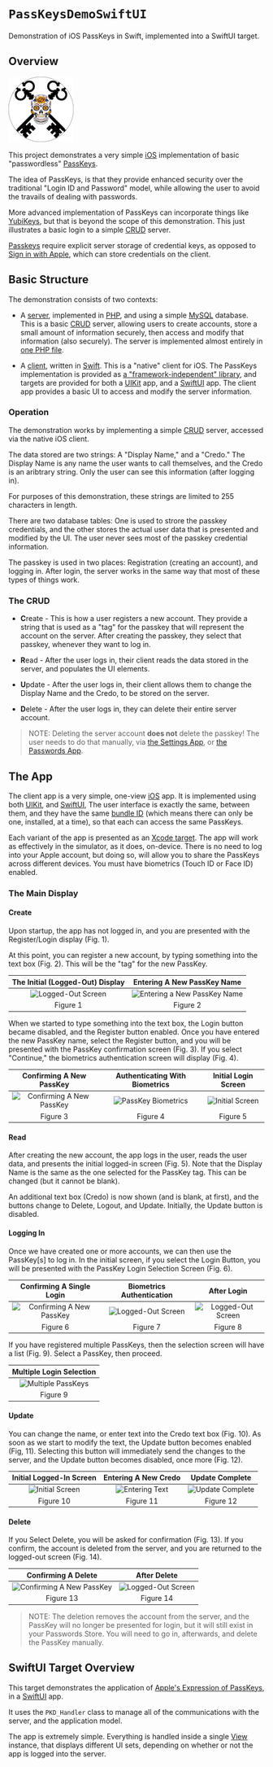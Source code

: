 # ``PassKeysDemoSwiftUI``

Demonstration of iOS PassKeys in Swift, implemented into a SwiftUI target.

## Overview
![Icon](Icon.png)

This project demonstrates a very simple [iOS](https://apple.com/ios) implementation of basic "passwordless" [PassKeys](https://fidoalliance.org/passkeys/).

The idea of PassKeys, is that they provide enhanced security over the traditional "Login ID and Password" model, while allowing the user to avoid the travails of dealing with passwords.

More advanced implementation of PassKeys can incorporate things like [YubiKeys](https://www.yubico.com/products/), but that is beyond the scope of this demonstration.
This just illustrates a basic login to a simple [CRUD](https://en.wikipedia.org/wiki/Create,_read,_update_and_delete) server.

[Passkeys](https://developer.apple.com/passkeys/) require explicit server storage of credential keys, as opposed to [Sign in with Apple](https://developer.apple.com/sign-in-with-apple/), which can store credentials on the client.

## Basic Structure

The demonstration consists of two contexts:

- A [server](https://github.com/LittleGreenViper/PassKeysDemo/tree/master/Server), implemented in [PHP](https://www.php.net), and using a simple [MySQL](https://www.mysql.com) database. This is a basic [CRUD](https://en.wikipedia.org/wiki/Create,_read,_update_and_delete) server, allowing users to create accounts, store a small amount of information securely, then access and modify that information (also securely). The server is implemented almost entirely in [one PHP file](https://github.com/LittleGreenViper/PassKeysDemo/blob/master/Server/PKDServer.class.php).

- A [client](https://github.com/LittleGreenViper/PassKeysDemo/tree/master/Sources), written in [Swift](https://www.swift.org). This is a "native" client for iOS. The PassKeys implementation is provided as [a "framework-independent" library](https://github.com/LittleGreenViper/PassKeysDemo/blob/master/Sources/PassKeysDemo/Shared/Sources/PKD_Handler.swift), and targets are provided for both a [UIKit](https://developer.apple.com/documentation/uikit/) app, and a [SwiftUI](https://developer.apple.com/swiftui/) app. The client app provides a basic UI to access and modify the server information.

### Operation

The demonstration works by implementing a simple [CRUD](https://en.wikipedia.org/wiki/Create,_read,_update_and_delete) server, accessed via the native iOS client.

The data stored are two strings: A "Display Name," and a "Credo." The Display Name is any name the user wants to call themselves, and the Credo is an aribtrary string. Only the user can see this information (after logging in).

For purposes of this demonstration, these strings are limited to 255 characters in length.

There are two database tables: One is used to strore the passkey credentials, and the other stores the actual user data that is presented and modified by the UI. The user never sees most of the passkey credential information.

The passkey is used in two places: Registration (creating an account), and logging in. After login, the server works in the same way that most of these types of things work.

### The CRUD

- **C**reate - This is how a user registers a new account. They provide a string that is used as a "tag" for the passkey that will represent the account on the server. After creating the passkey, they select that passkey, whenever they want to log in.

- **R**ead - After the user logs in, their client reads the data stored in the server, and populates the UI elements.

- **U**pdate - After the user logs in, their client allows them to change the Display Name and the Credo, to be stored on the server.

- **D**elete - After the user logs in, they can delete their entire server account.

> NOTE: Deleting the server account **does not** delete the passkey! The user needs to do that manually, via [the Settings App](https://support.apple.com/guide/iphone/find-settings-iph079e1fe9d/17.0/ios/17.0), or [the Passwords App](https://support.apple.com/en-us/120758).

## The App

The client app is a very simple, one-view [iOS](https://apple.com/ios) app. It is implemented using both [UIKit](https://developer.apple.com/documentation/uikit/), and [SwiftUI](https://developer.apple.com/swiftui/), The user interface is exactly the same, between them, and they have the same [bundle ID](https://developer.apple.com/documentation/appstoreconnectapi/bundle-ids) (which means there can only be one, installed, at a time), so that each can access the same PassKeys.

Each variant of the app is presented as an [Xcode target](https://developer.apple.com/library/archive/featuredarticles/XcodeConcepts/Concept-Targets.html). The app will work as effectively in the simulator, as it does, on-device. There is no need to log into your Apple account, but doing so, will allow you to share the PassKeys across different devices. You must have biometrics (Touch ID or Face ID) enabled.

### The Main Display

#### Create

Upon startup, the app has not logged in, and you are presented with the Register/Login display (Fig. 1).

At this point, you can register a new account, by typing something into the text box (Fig. 2). This will be the "tag" for the new PassKey.

| The Initial (Logged-Out) Display | Entering A New PassKey Name |
| :-: | :-: |
|![Logged-Out Screen](00-Logged-Out.png)|![Entering a New PassKey Name](01-Enter-Register.png)|
| Figure 1 | Figure 2 |

When we started to type something into the text box, the Login button became disabled, and the Register button enabled. Once you have entered the new PassKey name, select the Register button, and you will be presented with the PassKey confirmation screen (Fig. 3). If you select "Continue," the biometrics authentication screen will display (Fig. 4).

| Confirming A New PassKey | Authenticating With Biometrics | Initial Login Screen |
| :-: | :-: | :-: |
|![Confirming A New PassKey](02-Confirm-PassKey-Create.png)|![PassKey Biometrics](03-PassKey-Create-Biometric.png)|![Initial Screen](04-Logged-In-Blank-Credo.png)|
| Figure 3 | Figure 4 | Figure 5 |

#### Read

After creating the new account, the app logs in the user, reads the user data, and presents the initial logged-in screen (Fig. 5). Note that the Display Name is the same as the one selected for the PassKey tag. This can be changed (but it cannot be blank).

An additional text box (Credo) is now shown (and is blank, at first), and the buttons change to Delete, Logout, and Update. Initially, the Update button is disabled.

#### Logging In

Once we have created one or more accounts, we can then use the PassKey[s] to log in. In the initial screen, if you select the Login Button, you will be presented with the PassKey Login Selection Screen (Fig. 6).

| Confirming A Single Login | Biometrics Authentication | After Login |
| :-: | :-: | :-: |
|![Confirming A New PassKey](13-Single_PassKey-Login-Confirm.png)|![Logged-Out Screen](14-Login-Biometrics.png)|![Logged-Out Screen](15-Successful-Login.png)|
| Figure 6 | Figure 7 | Figure 8 |

If you have registered multiple PassKeys, then the selection screen will have a list (Fig. 9). Select a PassKey, then proceed.

| Multiple Login Selection |
| :-: |
|![Multiple PassKeys](06-Multi-Login-PassKeys.png)|
| Figure 9 |

#### Update

You can change the name, or enter text into the Credo text box (Fig. 10). As soon as we start to modify the text, the Update button becomes enabled (Fig, 11). Selecting this button will immediately send the changes to the server, and the Update button becomes disabled, once more (Fig. 12).

| Initial Logged-In Screen | Entering A New Credo | Update Complete |
| :-: | :-: | :-: |
|![Initial Screen](04-Logged-In-Blank-Credo.png)|![Entering Text](08-Enter-Update.png)|![Update Complete](09-Update-Complete.png)|
| Figure 10 | Figure 11 | Figure 12 |

#### Delete

If you Select Delete, you will be asked for confirmation (Fig. 13). If you confirm, the account is deleted from the server, and you are returned to the logged-out screen (Fig. 14).

| Confirming A Delete | After Delete |
| :-: | :-: |
|![Confirming A New PassKey](05-Delete-Confirm.png)|![Logged-Out Screen](00-Logged-Out.png)|
| Figure 13 | Figure 14 |

> NOTE: The deletion removes the account from the server, and the PassKey will no longer be presented for login, but it will still exist in your Passwords Store. You will need to go in, afterwards, and delete the PassKey manually.

## SwiftUI Target Overview

This target demonstrates the application of [Apple's Expression of PassKeys](https://developer.apple.com/passkeys/), in a [SwiftUI](https://developer.apple.com/swiftui/) app.

It uses the ``PKD_Handler`` class to manage all of the communications with the server, and the application model.

The app is extremely simple. Everything is handled inside a single [View](https://developer.apple.com/documentation/swiftui/view) instance, that displays different UI sets, depending on whether or not the app is logged into the server.
